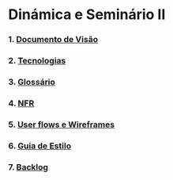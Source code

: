 # Dinámica e Seminário II

### 1. [Documento de Visão](docs/DS/dinamica-e-seminario-2/DocDeVisao.md)

### 2. [Tecnologias](docs/DS/dinamica-e-seminario-2/Tecnologias.md)

### 3. [Glossário](docs/DS/dinamica-e-seminario-2/glossario.md)

### 4. [NFR](docs/DS/dinamica-e-seminario-2/nfr.md)

### 5. [User flows e Wireframes](docs/DS/dinamica-e-seminario-2/wireframes.md)

### 6. [Guia de Estilo](docs/DS/dinamica-e-seminario-2/style_guide.md)

### 7. [Backlog](docs/DS/dinamica-e-seminario-2/Backlog.md)
